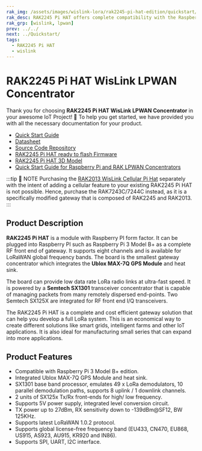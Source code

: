 ```yaml
---
rak_img: /assets/images/wislink-lora/rak2245-pi-hat-edition/quickstart/1.product-overview/1.index/RAK2245-PiHat_home.png
rak_desc: RAK2245 Pi HAT offers complete compatibility with the Raspberry Pi 40-pin header for an easy LoRaWAN solution deployment. It provides a low data rate LoRa radio links in ultra-fast speed and can manage packets from remotely disperse endpoints. This module integrates GPS module and a heat sink for better thermal dissipation and overall device performance. 
rak_grp: [wislink, lpwan]
prev: ../../
next: ../Quickstart/
tags:
  - RAK2245 Pi HAT
  - wislink
---
```


# RAK2245 Pi HAT WisLink LPWAN Concentrator

Thank you for choosing **RAK2245 Pi HAT WisLink LPWAN Concentrator** in your awesome IoT Project! 🎉 To help you get started, we have provided you with all the necessary documentation for your product.

* [Quick Start Guide](../Quickstart/)
* [Datasheet](../Datasheet/)
* [Source Code Repository](https://github.com/RAKWireless/rak_common_for_gateway)
* [RAK2245 Pi HAT ready to flash Firmware](https://downloads.rakwireless.com/LoRa/RAK2245-Pi-HAT/Firmware/RAK2245_Latest_Firmware.zip)
* [RAK2245 Pi HAT 3D Model](https://downloads.rakwireless.com/3D_File/WisLink/PWB-RAK2245_PI_HAT.stp)
* [Quick Start Guide for Raspberry Pi and RAK LPWAN Concentrators](https://docs.rakwireless.com/Knowledge-Hub/Learn/Raspberry-Pi-and-RAK-LPWAN-Concentrators/)

<!-- <rk-img
  src="/assets/images/wislink-lora/rak2245-pi-hat-edition/datasheet/rak2245-pihat-overview.png"
  width="50%"
  caption="RAK2245 Pi Hat"
/> -->

:::tip 📝 NOTE
Purchasing the [RAK2013 WisLink Cellular Pi Hat](../../RAK2013) separately with the intent of adding a cellular feature to your existing RAK2245 Pi HAT is not possible. Hence, purchase the RAK7243C/7244C instead, as it is a specifically modified gateway that is composed of RAK2245 and RAK2013.
:::

## Product Description

**RAK2245 Pi HAT** is a module with Raspberry PI form factor. It can be plugged into
Raspberry PI such as Raspberry Pi 3 Model B+ as a complete RF front end of gateway. It supports eight channels and is available for LoRaWAN global frequency bands. The board is the smallest gateway concentrator which integrates the **Ublox MAX-7Q GPS Module** and heat sink.

The board can provide low data rate LoRa radio links at ultra-fast speed. It is powered by a **Semtech SX1301** transceiver concentrator that is capable of managing packets from many remotely dispersed end-points. Two Semtech SX125X are integrated for RF front end I/Q transceivers.

The RAK2245 Pi HAT is a complete and cost efficient gateway solution that can help you develop a full LoRa system. This is an economical way to create different solutions like smart grids, intelligent farms and other IoT applications. It is also ideal for manufacturing small series that can expand into more applications.

<!-- <rk-btn
  src="../Quickstart/"
  label="Get Started with RAK2245 Pi HAT WisLink LPWAN Concentrator"
/> -->

## Product Features

- Compatible with Raspberry Pi 3 Model B+ edition.
- Integrated Ublox MAX-7Q GPS Module and heat sink.
- SX1301 base band processor, emulates 49 x LoRa demodulators, 10 parallel
  demodulation paths, supports 8 uplink / 1 downlink channels.
- 2 units of SX125x Tx/Rx front-ends for high/ low frequency.
- Supports 5V power supply, integrated level conversion circuit.
- TX power up to 27dBm, RX sensitivity down to -139dBm@SF12, BW 125KHz.
- Supports latest LoRaWAN 1.0.2 protocol.
- Supports global license-free frequency band (EU433, CN470, EU868, US915, AS923, AU915, KR920 and IN86).
- Supports SPI, UART, I2C interface.

